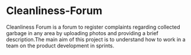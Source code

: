 # Cleanliness-Forum
Cleanliness Forum is a forum to register complaints regarding collected garbage in any area by uploading photos and providing a brief description.The main aim of this project is to understand how to work in a team on the product development in sprints.
